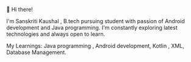  👋 Hi there!

 
 I'm Sanskriti Kaushal , B.tech pursuing student with passion of Android development and Java programming. I'm constantly exploring latest technologies and always open to learn.


 My Learnings: Java programming , Android development, Kotlin , XML, Database Management.

